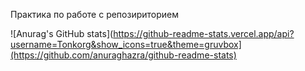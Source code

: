 Практика по работе с репозириторием 


![Anurag's GitHub stats](https://github-readme-stats.vercel.app/api?username=Tonkorg&show_icons=true&theme=gruvbox](https://github.com/anuraghazra/github-readme-stats)
